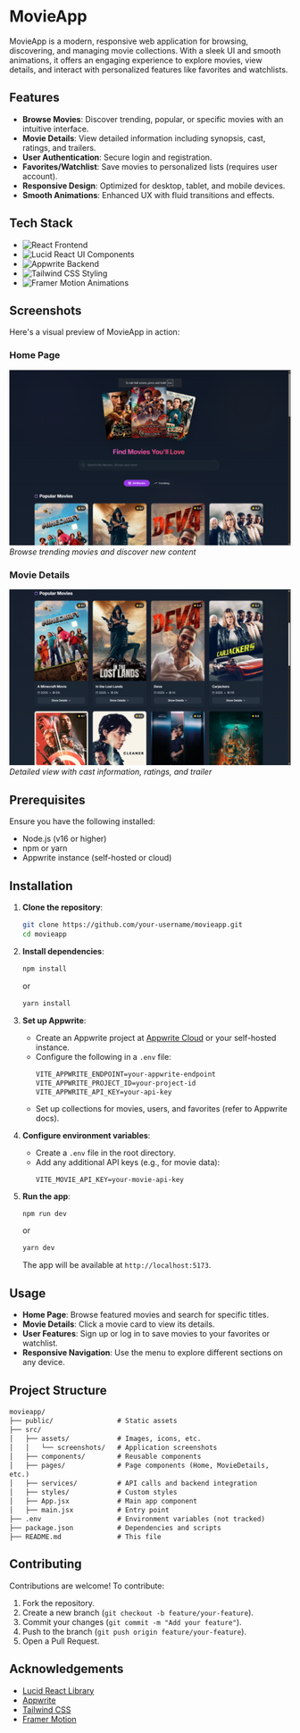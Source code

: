 # MovieApp

MovieApp is a modern, responsive web application for browsing, discovering, and managing movie collections. With a sleek UI and smooth animations, it offers an engaging experience to explore movies, view details, and interact with personalized features like favorites and watchlists.

## Features

- **Browse Movies**: Discover trending, popular, or specific movies with an intuitive interface.
- **Movie Details**: View detailed information including synopsis, cast, ratings, and trailers.
- **User Authentication**: Secure login and registration.
- **Favorites/Watchlist**: Save movies to personalized lists (requires user account).
- **Responsive Design**: Optimized for desktop, tablet, and mobile devices.
- **Smooth Animations**: Enhanced UX with fluid transitions and effects.

## Tech Stack

- <img src="https://img.shields.io/badge/React-61DAFB?logo=react&logoColor=black&style=flat-square" alt="React" height="20"/> Frontend
- <img src="https://img.shields.io/badge/Lucid_React-00C4B4?logo=react&logoColor=white&style=flat-square" alt="Lucid React" height="20"/> UI Components
- <img src="https://img.shields.io/badge/Appwrite-F02E65?logo=appwrite&logoColor=white&style=flat-square" alt="Appwrite" height="20"/> Backend
- <img src="https://img.shields.io/badge/Tailwind_CSS-38B2AC?logo=tailwind-css&logoColor=white&style=flat-square" alt="Tailwind CSS" height="20"/> Styling
- <img src="https://img.shields.io/badge/Framer_Motion-0055FF?logo=framer&logoColor=white&style=flat-square" alt="Framer Motion" height="20"/> Animations

## Screenshots

Here's a visual preview of MovieApp in action:

### Home Page
![MovieApp Home Page](./src/assets/LandingPage.png)
*Browse trending movies and discover new content*

### Movie Details
![Movie Details View](./src/assets/MoviePage.png)
*Detailed view with cast information, ratings, and trailer*


## Prerequisites

Ensure you have the following installed:

- Node.js (v16 or higher)
- npm or yarn
- Appwrite instance (self-hosted or cloud)

## Installation

1. **Clone the repository**:
   ```bash
   git clone https://github.com/your-username/movieapp.git
   cd movieapp
   ```

2. **Install dependencies**:
   ```bash
   npm install
   ```
   or
   ```bash
   yarn install
   ```

3. **Set up Appwrite**:
   - Create an Appwrite project at [Appwrite Cloud](https://appwrite.io/) or your self-hosted instance.
   - Configure the following in a `.env` file:
     ```env
     VITE_APPWRITE_ENDPOINT=your-appwrite-endpoint
     VITE_APPWRITE_PROJECT_ID=your-project-id
     VITE_APPWRITE_API_KEY=your-api-key
     ```
   - Set up collections for movies, users, and favorites (refer to Appwrite docs).

4. **Configure environment variables**:
   - Create a `.env` file in the root directory.
   - Add any additional API keys (e.g., for movie data):
     ```env
     VITE_MOVIE_API_KEY=your-movie-api-key
     ```

5. **Run the app**:
   ```bash
   npm run dev
   ```
   or
   ```bash
   yarn dev
   ```
   The app will be available at `http://localhost:5173`.

## Usage

- **Home Page**: Browse featured movies and search for specific titles.
- **Movie Details**: Click a movie card to view its details.
- **User Features**: Sign up or log in to save movies to your favorites or watchlist.
- **Responsive Navigation**: Use the menu to explore different sections on any device.

## Project Structure

```
movieapp/
├── public/                # Static assets
├── src/
│   ├── assets/            # Images, icons, etc.
│   │   └── screenshots/   # Application screenshots
│   ├── components/        # Reusable components
│   ├── pages/             # Page components (Home, MovieDetails, etc.)
│   ├── services/          # API calls and backend integration
│   ├── styles/            # Custom styles
│   ├── App.jsx            # Main app component
│   ├── main.jsx           # Entry point
├── .env                   # Environment variables (not tracked)
├── package.json           # Dependencies and scripts
├── README.md              # This file
```

## Contributing

Contributions are welcome! To contribute:

1. Fork the repository.
2. Create a new branch (`git checkout -b feature/your-feature`).
3. Commit your changes (`git commit -m "Add your feature"`).
4. Push to the branch (`git push origin feature/your-feature`).
5. Open a Pull Request.

## Acknowledgements

- [Lucid React Library](https://lucid-react.dev/)
- [Appwrite](https://appwrite.io/)
- [Tailwind CSS](https://tailwindcss.com/)
- [Framer Motion](https://www.framer.com/motion/)
